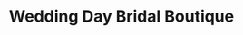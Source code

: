 ---
title: "Wedding Day Bridal Boutique"
url: /wexford/wedding-day-bridal-boutique/
shop: clothes
---